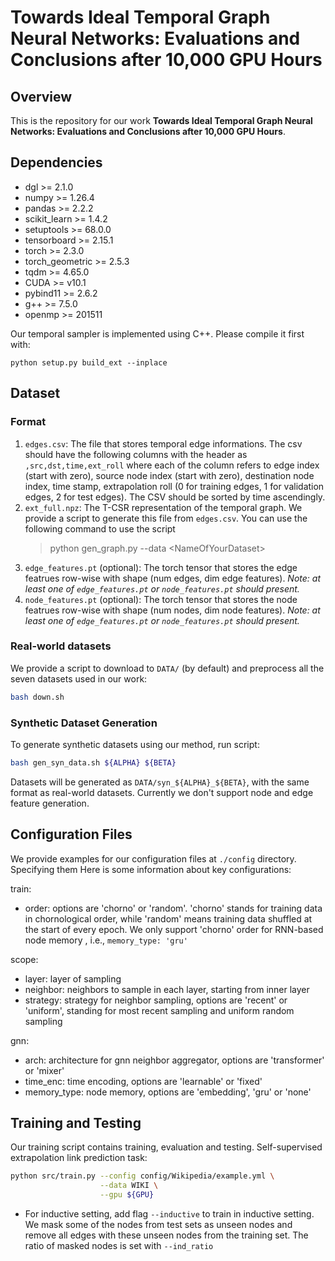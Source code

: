 # Towards Ideal Temporal Graph Neural Networks: Evaluations and Conclusions after 10,000 GPU Hours

## Overview

This is the repository for our work **Towards Ideal Temporal Graph Neural Networks: Evaluations and Conclusions after 10,000 GPU Hours**.

## Dependencies

* dgl >= 2.1.0
* numpy >= 1.26.4
* pandas >= 2.2.2
* scikit_learn >= 1.4.2
* setuptools >= 68.0.0
* tensorboard >= 2.15.1
* torch >= 2.3.0
* torch_geometric >= 2.5.3
* tqdm >= 4.65.0
* CUDA >= v10.1
* pybind11 >= 2.6.2
* g++ >= 7.5.0
* openmp >= 201511

Our temporal sampler is implemented using C++. Please compile it first with:
```
python setup.py build_ext --inplace
```

## Dataset

### Format

1. `edges.csv`: The file that stores temporal edge informations. The csv should have the following columns with the header as `,src,dst,time,ext_roll` where each of the column refers to edge index (start with zero), source node index (start with zero), destination node index, time stamp, extrapolation roll (0 for training edges, 1 for validation edges, 2 for test edges). The CSV should be sorted by time ascendingly.
2. `ext_full.npz`: The T-CSR representation of the temporal graph. We provide a script to generate this file from `edges.csv`. You can use the following command to use the script 
    >python gen_graph.py --data \<NameOfYourDataset>
3. `edge_features.pt` (optional): The torch tensor that stores the edge featrues row-wise with shape (num edges, dim edge features). *Note: at least one of `edge_features.pt` or `node_features.pt` should present.*
4. `node_features.pt` (optional): The torch tensor that stores the node featrues row-wise with shape (num nodes, dim node features). *Note: at least one of `edge_features.pt` or `node_features.pt` should present.*


### Real-world datasets
We provide a script to download to `DATA/` (by default) and preprocess all the seven datasets used in our work:

```bash
bash down.sh
```

### Synthetic Dataset Generation

To generate synthetic datasets using our method, run script:

```bash
bash gen_syn_data.sh ${ALPHA} ${BETA}
```

Datasets will be generated as `DATA/syn_${ALPHA}_${BETA}`, with the same format as real-world datasets. Currently we don't support node and edge feature generation.

## Configuration Files

We provide examples for our configuration files at `./config` directory. Specifying them 
Here is some information about key configurations:

train:

* order: options are 'chorno' or 'random'. 'chorno' stands for training data in chornological order, while 'random' means training data shuffled at the start of every epoch. We only support 'chorno' order for RNN-based node memory , i.e., `memory_type: 'gru'`

scope:

* layer: layer of sampling
* neighbor: neighbors to sample in each layer, starting from inner layer
* strategy: strategy for neighbor sampling, options are 'recent' or 'uniform', standing for most recent sampling and uniform random sampling

gnn:

* arch: architecture for gnn neighbor aggregator, options are 'transformer' or 'mixer'
* time_enc: time encoding, options are 'learnable' or 'fixed'
* memory_type: node memory, options are 'embedding', 'gru' or 'none'


## Training and Testing

Our training script contains training, evaluation and testing. Self-supervised extrapolation link prediction task:

```bash
python src/train.py --config config/Wikipedia/example.yml \
                    --data WIKI \
                    --gpu ${GPU}
```

* For inductive setting, add flag `--inductive` to train in inductive setting. We mask some of the nodes from test sets as unseen nodes and remove all edges with these unseen nodes from the training set. The ratio of masked nodes is set with `--ind_ratio`




